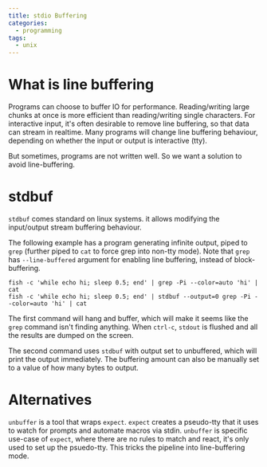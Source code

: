 ```yaml
---
title: stdio Buffering
categories:
  - programming
tags:
  - unix
---
```


# What is line buffering

Programs can choose to buffer IO for performance.
Reading/writing large chunks at once is more efficient than reading/writing single characters.
For interactive input, it's often desirable to remove line buffering, so that data can stream in realtime.
Many programs will change line buffering behaviour, depending on whether the input or output is interactive (tty).

But sometimes, programs are not written well.
So we want a solution to avoid line-buffering.

# stdbuf

`stdbuf` comes standard on linux systems.
it allows modifying the input/output stream buffering behaviour.

The following example has a program generating infinite output, piped to `grep` (further piped to `cat` to force grep
into non-tty mode).
Note that `grep` has `--line-buffered` argument for enabling line buffering, instead of block-buffering.

```fish
fish -c 'while echo hi; sleep 0.5; end' | grep -Pi --color=auto 'hi' | cat
fish -c 'while echo hi; sleep 0.5; end' | stdbuf --output=0 grep -Pi --color=auto 'hi' | cat
```

The first command will hang and buffer, which will make it seems like the `grep` command isn't finding anything.
When `ctrl-c`, `stdout` is flushed and all the results are dumped on the screen.

The second command uses `stdbuf` with output set to unbuffered, which will print the output immediately.
The buffering amount can also be manually set to a value of how many bytes to output.

# Alternatives

`unbuffer` is a tool that wraps `expect`.
`expect` creates a pseudo-tty that it uses to watch for prompts and automate macros via stdin.
`unbuffer` is specific use-case of `expect`, where there are no rules to match and react, it's only used to set up the
psuedo-tty.
This tricks the pipeline into line-buffering mode.
